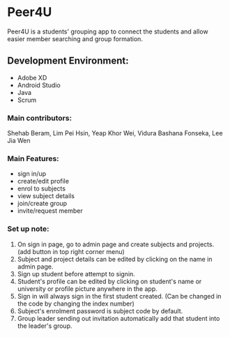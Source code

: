 # Peer4U
Peer4U is a students' grouping app to connect the students and allow easier member searching and group formation. 

## Development Environment:
- Adobe XD
- Android Studio
- Java
- Scrum

### Main contributors:
Shehab Beram, Lim Pei Hsin, Yeap Khor Wei, Vidura Bashana Fonseka, Lee Jia Wen

### Main Features:
- sign in/up
- create/edit profile
- enrol to subjects
- view subject details
- join/create group
- invite/request member


### Set up note:
1. On sign in page, go to admin page and create subjects and projects. (add button in top right corner menu)
2. Subject and project details can be edited by clicking on the name in admin page.
3. Sign up student before attempt to signin.
4. Student's profile can be edited by clicking on student's name or university or profile picture anywhere in the app.
5. Sign in will always sign in the first student created. (Can be changed in the code by changing the index number)
6. Subject's enrolment password is subject code by default.
7. Group leader sending out invitation automatically add that student into the leader's group.
